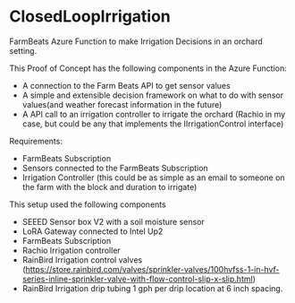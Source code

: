# ClosedLoopIrrigation
FarmBeats Azure Function to make Irrigation Decisions in an orchard setting.

This Proof of Concept has the following components in the Azure Function:
- A connection to the Farm Beats API to get sensor values
- A simple and extensible decision framework on what to do with sensor values(and weather forecast information in the future)
- A API call to an irrigation controller to irrigate the orchard (Rachio in my case, but could be any that implements the IIrrigationControl interface)
 
 Requirements:
 - FarmBeats Subscription
 - Sensors connected to the FarmBeats Subscription
 - Irrigation Controller (this could be as simple as an email to someone on the farm with the block and duration to irrigate)
 
 
 This setup used the following components
 - SEEED Sensor box V2 with a soil moisture sensor
 - LoRA Gateway connected to Intel Up2
 - FarmBeats Subscription
 - Rachio Irrigation controller
 - RainBird Irrigation control valves (https://store.rainbird.com/valves/sprinkler-valves/100hvfss-1-in-hvf-series-inline-sprinkler-valve-with-flow-control-slip-x-slip.html)
 - RainBird Irrigation drip tubing 1 gph per drip location at 6 inch spacing.
 
